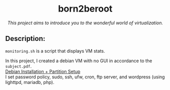 <h1 align="center">
	born2beroot
</h1>

*<p align="center">This project aims to introduce you to the wonderful world of virtualization.</p>*

## Description:
`monitoring.sh` is a script that displays VM stats.

In this project, I created a debian VM with no GUI in accordance to the `subject.pdf`.  
[Debian Installation + Partition Setup](https://youtu.be/1mnbf0v6Ook)  
I set password policy, sudo, ssh, ufw, cron, ftp server, and wordpress (using lighttpd, mariadb, php). 

